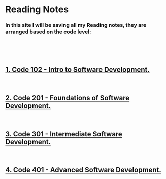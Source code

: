 # Reading Notes

### In this site I will be saving all my Reading notes, they are arranged based on the code level:

<br><br>
<br>


## [1. Code 102 - Intro to Software Development.](https://mohammadaltamimi98.github.io/Reading-notes/101/TableOfContents101-102)
<!-- <p>&nbsp;</p> -->

<br>

## [2. Code 201 - Foundations of Software Development.](https://mohammadaltamimi98.github.io/Reading-notes/201/TableOfContents201)
<br>

## [3. Code 301 - Intermediate Software Development.](https://mohammadaltamimi98.github.io/Reading-notes/301/TableOfContents301)

<br>

## [4. Code 401 - Advanced Software Development.](https://mohammadaltamimi98.github.io/Reading-notes/401/TableOfContents401)

